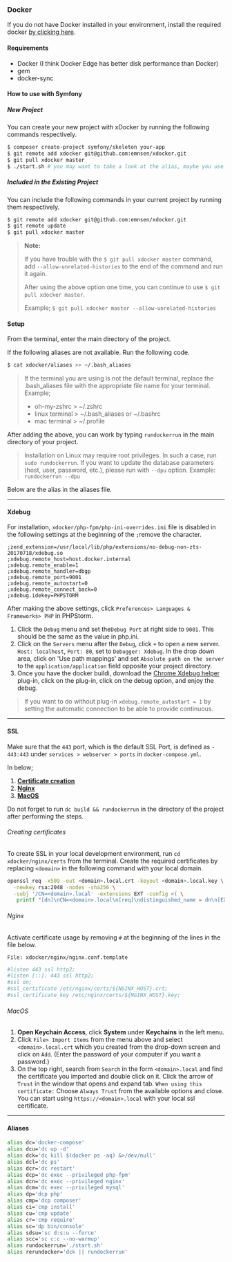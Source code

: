 ### Docker

If you do not have Docker installed in your environment, install the required docker [by clicking here](https://www.docker.com/community-edition).

#### Requirements

- Docker (I think Docker Edge has better disk performance than Docker)
- gem
- docker-sync

#### How to use with Symfony

##### New Project

You can create your new project with xDocker by running the following commands respectively.

```bash
$ composer create-project symfony/skeleton your-app
$ git remote add xdocker git@github.com:emnsen/xdocker.git
$ git pull xdocker master
$ ./start.sh # you may want to take a look at the alias, maybe you use the `rundockerrun` command
```

##### Included in the Existing Project

You can include the following commands in your current project by running them respectively.

```bash
$ git remote add xdocker git@github.com:emnsen/xdocker.git
$ git remote update
$ git pull xdocker master
```

> **Note:**
>
> If you have trouble with the `$ git pull xdocker master` command, add `--allow-unrelated-histories` to the end of the command and run it again.
>
> After using the above option one time, you can continue to use `$ git pull xdocker master`.
>
> Example; `$ git pull xdocker master --allow-unrelated-histories`

#### Setup

From the terminal, enter the main directory of the project.

If the following aliases are not available. Run the following code.

```bash
$ cat xdocker/aliases >> ~/.bash_aliases
```

> If the terminal you are using is not the default terminal, replace the .bash_aliases file with the appropriate file name for your terminal.
> Example;
>
> - oh-my-zshrc > ~/.zshrc
> - linux terminal > ~/.bash_aliases or ~/.bashrc
> - mac terminal > ~/.profile

After adding the above, you can work by typing `rundockerrun` in the main directory of your project.

> Installation on Linux may require root privileges. In such a case, run `sudo rundockerrun`.
> If you want to update the database parameters (host, user, password, etc.), please run with `--dpu` option. Example: `rundockerrun --dpu`

Below are the alias in the aliases file.

---

#### Xdebug

For installation, `xdocker/php-fpm/php-ini-overrides.ini` file is disabled in the following settings at the beginning of the `;`remove the character.

```
;zend_extension=/usr/local/lib/php/extensions/no-debug-non-zts-20170718/xdebug.so
;xdebug.remote_host=host.docker.internal
;xdebug.remote_enable=1
;xdebug.remote_handler=dbgp
;xdebug.remote_port=9001
;xdebug.remote_autostart=0
;xdebug.remote_connect_back=0
;xdebug.idekey=PHPSTORM
```

After making the above settings, click `Preferences> Languages & Frameworks> PHP` in PHPStorm.

1. Click the `Debug` menu and set the`Debug Port` at right side to `9001`. This should be the same as the value in php.ini.
2. Click on the `Servers` menu after the `Debug`, click `+` to open a new server. `Host: localhost`, `Port: 80`, set to `Debugger: Xdebug`.
   In the drop down area, click on 'Use path mappings' and set `Absolute path on the server` to the `application/application` field opposite your project directory.
3. Once you have the docker buildi, download the [Chrome Xdebug helper](https://chrome.google.com/webstore/detail/xdebug-helper/eadndfjplgieldjbigjakmdgkmoaaaoc) plug-in, click on the plug-in, click on the debug option, and enjoy the debug.

> If you want to do without plug-in `xdebug.remote_autostart = 1` by setting the automatic connection to be able to provide continuous.

---

#### SSL

Make sure that the `443` port, which is the default SSL Port, is defined as `- 443:443` under `services > webserver > ports` in `docker-compose.yml`.

In below;

1. **[Certificate creation](#certificate-creation)**
2. **[Nginx](#nginx)**
3. **[MacOS](#macos)**

Do not forget to run `dc build && rundockerrun` in the directory of the project after performing the steps.

###### Creating certificates

To create SSL in your local development environment, run `cd xdocker/nginx/certs` from the terminal.
Create the required certificates by replacing `<domain>` in the following command with your local domain.

```bash
openssl req -x509 -out <domain>.local.crt -keyout <domain>.local.key \
  -newkey rsa:2048 -nodes -sha256 \
  -subj '/CN=<domain>.local' -extensions EXT -config <( \
   printf "[dn]\nCN=<domain>.local\n[req]\ndistinguished_name = dn\n[EXT]\nsubjectAltName=DNS:<domain>.local\nkeyUsage=digitalSignature\nextendedKeyUsage=serverAuth")
```

###### Nginx

Activate certificate usage by removing `#` at the beginning of the lines in the file below.

`File: xdocker/nginx/nginx.conf.template`

```bash
#listen 443 ssl http2;
#listen [::]: 443 ssl http2;
#ssl on;
#ssl_certificate /etc/nginx/certs/${NGINX_HOST}.crt;
#ssl_certificate_key /etc/nginx/certs/${NGINX_HOST}.key;
```

###### MacOS

1. **Open Keychain Access**, click **System** under **Keychains** in the left menu.
2. Click `File> Import Items` from the menu above and select `<domain>.local.crt` which you created from the drop-down screen and click on `Add`. (Enter the password of your computer if you want a password.)
3. On the top right, search from `Search` in the form `<domain>.local` and find the certificate you imported and double click on it. Click the arrow of `Trust` in the window that opens and expand tab. `When using this certificate:` Choose `Always Trust` from the available options and close. You can start using `https://<domain>.local` with your local ssl certificate.

---

#### Aliases

```bash
alias dc='docker-compose'
alias dcu='dc up -d'
alias dck='dc kill $(docker ps -aq) &>/dev/null'
alias dcl='dc ps'
alias dcr='dc restart'
alias dcp='dc exec --privileged php-fpm'
alias dcn='dc exec --privileged nginx'
alias dcm='dc exec --privileged mysql'
alias dp='dcp php'
alias cmp='dcp composer'
alias ci='cmp install'
alias cu='cmp update'
alias cr='cmp require'
alias sc='dp bin/console'
alias sdsu='sc d:s:u --force'
alias scc='sc c:c --no-warmup'
alias rundockerrun='./start.sh'
alias rerundocker='dck || rundockerrun'
```
